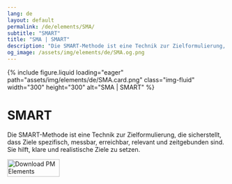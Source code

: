 ```yaml
---
lang: de
layout: default
permalink: /de/elements/SMA/
subtitle: "SMART"
title: "SMA | SMART"
description: "Die SMART-Methode ist eine Technik zur Zielformulierung, die sicherstellt, dass Ziele spezifisch, messbar, erreichbar, relevant und zeitgebunden sind. Sie hilft, klare und realistische Ziele zu setzen."
og_image: /assets/img/elements/de/SMA.og.png
---
```


{% include figure.liquid loading="eager" path="assets/img/elements/de/SMA.card.png" class="img-fluid" width="300" height="300" alt="SMA | SMART" %}

# SMART

Die SMART-Methode ist eine Technik zur Zielformulierung, die sicherstellt, dass Ziele spezifisch, messbar, erreichbar, relevant und zeitgebunden sind. Sie hilft, klare und realistische Ziele zu setzen.

<a href="https://apps.apple.com/app/apple-store/id6738084498?pt=127441684&ct=website&mt=8">
  <img src="{{ "assets/img/en/appstore.png" | relative_url }}" width="120" height="40" alt="Download PM Elements">
</a>
